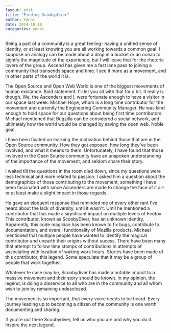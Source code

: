 ```yaml
---
layout: post
title: "Finding Scoobydiver"
author: Yenni
date: 2014-10-10
categories: yenni
---
```


Being a part of a community is a great feeling- having a unified sense of identity, or at least knowing you are all working towards a common goal. I suppose an analogy can be made about a drop in a bucket or an ocean to signify the magnitude of the experience, but I will leave that for the rhetoric lovers of the group. Ascend has given me a fast lane pass to joining a community that transends space and time. I see it more as a movement, and in other parts of the world it is.


The Open Source and Open Web World is one of the biggest movements of human existance. Bold statement. I'll let you sit with that for a bit. It really is though. We, the Ascenders and I, were fortunate enough to have a visitor in our space last week. Michael Hoye, whom is a long time contributor for the movement and currently the Engineering Community Manager. He was kind enough to hold space for our questions about being first time contributors. Michael mentioned that Bugzilla can be considered a social network, and ultimately how the world would be changed by saving the open web. Noble goal. 


I have been fixated on learning the motivation behind those that are in the Open Source community. How they got exposed, how long they've been involved, and what it means to them. Unfortunately, I have found that those invloved in the Open Source community have an unspoken understanding of the importance of the movement, and seldom share their story. 


I waited till the questions in the room died down, since my questions were less technical and more related to passion. I asked him a question about the demographics of those contributing to the movement, something I have been fascinated with since Ascenders are made to change the face of it all- or at least make a slight impact in those regards. 


He gave an eloquent response that reminded me of every other rant I've heard about the lack of diversity, until it wasn't. Until he mentioned a contributor that has made a significant impact on multiple levels of Firefox. This contributor, known as ScoobyDiver, has an unknown identity. Apparently, this code magician has been known to fix bugs, contribute to documentation, and overall functionality of Mozilla products. Michael mentioned that multiple people have wanted to identify the magical contributor and unearth their origins without sucess. There have been many that attempt to follow time stamps of contributions in attempts of associating with location of waking work hours. Stories have been made of this contributor, this legend. Some speculate that it may be a group of people that work together.


Whatever te case may be, Scoobydiver has made a notable impact to a massive movement and their story should be known. In my opinion, the legend, is doing a disservice to all who are in the community and all whom wish to join by remaining undesclosed. 


The movement is so important, that every voice needs to be heard. Every journey leading up to becoming a citizen of the community is one worth documenting and sharing. 


If you're out there Scoobydiver, tell us who you are and why you do it. Inspire the next legend. 